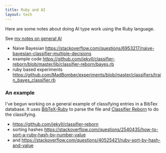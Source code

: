 ```yaml
---
title: Ruby and AI
layout: tech
---
```

Here are some notes about doing AI type work using the Ruby language.

See [my notes on general AI](/notes/tech/artificial-intelligence.html)

* Naive Bayesian <https://stackoverflow.com/questions/6953217/naive-bayesian-classifier-multiple-decisions>
* example code <https://github.com/jekyll/classifier-reborn/blob/master/lib/classifier-reborn/bayes.rb>
* ruby based experiments <https://github.com/MadBomber/experiments/blob/master/classifiers/train_bayes_classifier.rb>

### An example

I've begun working on a general example of classifying entries in a BibTex database. It uses [BibTeX-Ruby](http://www.rubydoc.info/gems/bibtex-ruby/) to parse the file and [Classifier Reborn](http://www.classifier-reborn.com/) to do the classifying.

* <https://github.com/jekyll/classifier-reborn>
* sorting hashes <https://stackoverflow.com/questions/2540435/how-to-sort-a-ruby-hash-by-number-value>
* and <https://stackoverflow.com/questions/40525421/ruby-sort-by-hash-and-value>
